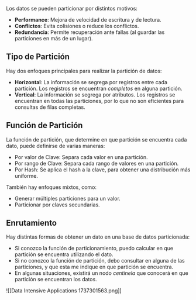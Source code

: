 Los datos se pueden particionar por distintos motivos:

- **Performance**: Mejora de velocidad de escritura y de lectura.
- **Conflictos**: Evita colisiones o reduce los conflictos.
- **Redundancia**: Permite recuperación ante fallas (al guardar las particiones en más de un lugar).

## Tipo de Partición

Hay dos enfoques principales para realizar la partición de datos:

- **Horizontal**: La información se segrega por registros entre cada partición. Los registros se encuentran *completos* en alguna partición.
- **Vertical**: La información se segrega por atributos. Los registros se encuentran en todas las particiones, por lo que no son eficientes para consultas de filas completas.

## Función de Partición

La función de partición, que determine en que partición se encuentra cada dato, puede definirse de varias maneras:

- Por valor de Clave: Separa cada valor en una partición.
- Por rango de Clave: Separa cada rango de valores en una partición.
- Por Hash: Se aplica el hash a la clave, para obtener una distribución más uniforme.

También hay enfoques mixtos, como:

- Generar múltiples particiones para un valor.
- Particionar por claves secundarias.

## Enrutamiento

Hay distintas formas de obtener un dato en una base de datos particionada:

- Si conozco la función de particionamiento, puedo calcular en que partición se encuentra utilizando el dato.
- Si no conozco la función de partición, debo consultar en alguna de las particiones, y que esta me indique en que partición se encuentra.
- En algunas situaciones, existirá un nodo *centinela* que conocerá en que partición se encuentran los datos.

![[Data Intensive Applications 1737301563.png]]
